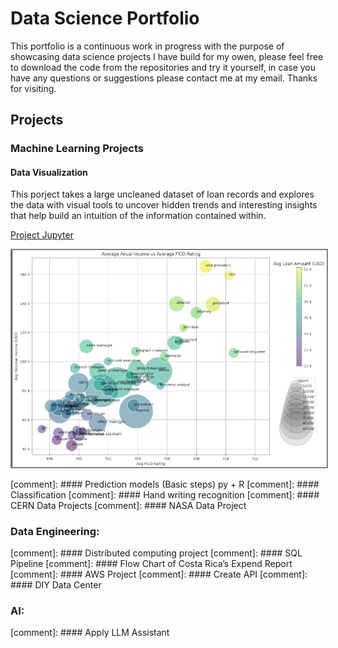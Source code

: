 # Data Science Portfolio

This portfolio is a continuous work in progress with the purpose of showcasing data science projects I have build for my owen, please feel free to download the code from the repositories and try it yourself, in case you have any questions or suggestions please contact me at my email. Thanks for visiting.

## Projects

### Machine Learning Projects

#### Data Visualization

This porject takes a large uncleaned dataset of loan records and explores the data with visual tools to uncover hidden trends and interesting insights that help build an intuition of the information contained within.

[Project Jupyter](https://github.com/cmherrera/portfolio/blob/main/assets/projects/Financial_Analysis/Financial_Analysis.ipynb)

<img src= "./assets/projects/Financial_Analysis/Personal_Loan_Analysis_chart.png" alt="Personal Loan Analysis Chart" style="border: 2px solid grey;">


[comment]: #### Prediction models (Basic steps) py + R
[comment]: #### Classification
[comment]: ####	Hand writing recognition
[comment]: ####	CERN Data Projects
[comment]: ####	NASA Data Project

### Data Engineering: 
[comment]: ####	Distributed computing project
[comment]: ####	SQL Pipeline
[comment]: ####	Flow Chart of Costa Rica’s Expend Report 
[comment]: ####	AWS Project
[comment]: ####	Create API
[comment]: ####	DIY Data Center

### AI:
[comment]: ####	Apply LLM Assistant 
